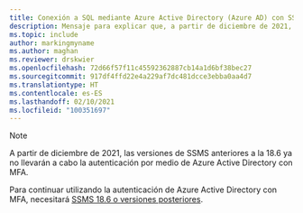 ```yaml
---
title: Conexión a SQL mediante Azure Active Directory (Azure AD) con SSMS 18.6 y versiones posteriores
description: Mensaje para explicar que, a partir de diciembre de 2021, solo será posible usar Azure Active Directory (Azure AD) con SSMS 18.6 y versiones posteriores
ms.topic: include
author: markingmyname
ms.author: maghan
ms.reviewer: drskwier
ms.openlocfilehash: 72d66f57f11c45592362887cb14a1d6bf38bec27
ms.sourcegitcommit: 917df4ffd22e4a229af7dc481dcce3ebba0aa4d7
ms.translationtype: HT
ms.contentlocale: es-ES
ms.lasthandoff: 02/10/2021
ms.locfileid: "100351697"
---
```

> [!NOTE]
> A partir de diciembre de 2021, las versiones de SSMS anteriores a la 18.6 ya no llevarán a cabo la autenticación por medio de Azure Active Directory con MFA.
>
> Para continuar utilizando la autenticación de Azure Active Directory con MFA, necesitará [SSMS 18.6 o versiones posteriores](../ssms/download-sql-server-management-studio-ssms.md).
